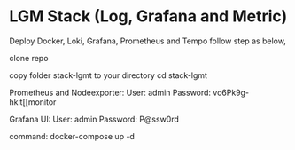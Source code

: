 # LGM Stack (Log, Grafana and Metric)
Deploy Docker, Loki, Grafana, Prometheus and Tempo follow step as below,

clone repo

copy folder stack-lgmt to your directory
cd stack-lgmt

Prometheus and Nodeexporter:
User: admin
Password: vo6Pk9g-hkit[[monitor

Grafana UI:
User: admin
Password: P@ssw0rd

command:
 docker-compose up -d